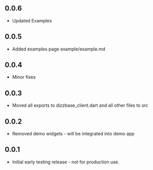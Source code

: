 ## 0.0.6

* Updated Examples

## 0.0.5

* Added examples page example/example.md

## 0.0.4

* Minor fixes

## 0.0.3

* Moved all exports to dizzbase_client.dart and all other files to src

## 0.0.2

* Removed demo widgets - will be integrated into demo app

## 0.0.1

* Initial early testing release - not for production use.
